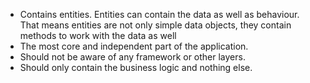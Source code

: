 * Contains entities. Entities can contain the data as well as behaviour. That means entities are not only simple data objects, they contain methods to work with the data as well
* The most core and independent part of the application.
* Should not be aware of any framework or other layers.
* Should only contain the business logic and nothing else.